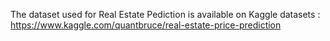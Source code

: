 The dataset used for Real Estate Pediction is available on Kaggle datasets : https://www.kaggle.com/quantbruce/real-estate-price-prediction
